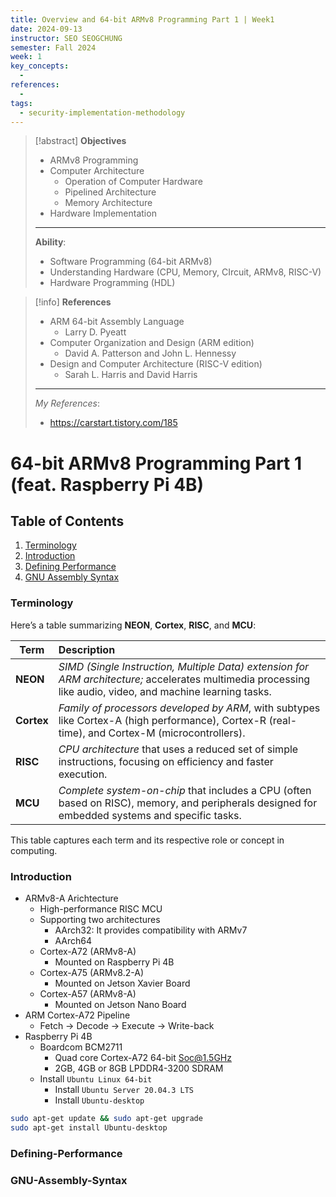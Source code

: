 ```yaml
---
title: Overview and 64-bit ARMv8 Programming Part 1 | Week1
date: 2024-09-13
instructor: SEO SEOGCHUNG
semester: Fall 2024
week: 1
key_concepts:
  - 
references:
  - 
tags: 
  - security-implementation-methodology
---
```


> [!abstract] **Objectives**
> - ARMv8 Programming
> - Computer Architecture
> 	- Operation of Computer Hardware
> 	- Pipelined Architecture
> 	- Memory Architecture
> - Hardware Implementation
> ---
> **Ability**:
> - Software Programming (64-bit ARMv8)
> - Understanding Hardware (CPU, Memory, CIrcuit, ARMv8, RISC-V)
> - Hardware Programming (HDL)

> [!info] **References**
> - ARM 64-bit Assembly Language
> 	- Larry D. Pyeatt
> - Computer Organization and Design (ARM edition)
> 	- David A. Patterson and John L. Hennessy
> - Design and Computer Architecture (RISC-V edition)
> 	- Sarah L. Harris and David Harris
> ---
> *My References*:
> - https://carstart.tistory.com/185



# 64-bit ARMv8 Programming Part 1 (feat. Raspberry Pi 4B)
## Table of Contents
1. [Terminology](#Terminology)
2. [Introduction](#Introduction)
3. [Defining Performance](#Defining-Performance)
4. [GNU Assembly Syntax](#GNU-Assembly-Syntax)

### Terminology
Here’s a table summarizing **NEON**, **Cortex**, **RISC**, and **MCU**:

| **Term**   | **Description**                                                                                                                                             |
| ---------- | :---------------------------------------------------------------------------------------------------------------------------------------------------------- |
| **NEON**   | *SIMD (Single Instruction, Multiple Data) extension for ARM architecture;* accelerates multimedia processing like audio, video, and machine learning tasks. |
| **Cortex** | *Family of processors developed by ARM*, with subtypes like Cortex-A (high performance), Cortex-R (real-time), and Cortex-M (microcontrollers).             |
| **RISC**   | *CPU architecture* that uses a reduced set of simple instructions, focusing on efficiency and faster execution.                                             |
| **MCU**    | *Complete system-on-chip* that includes a CPU (often based on RISC), memory, and peripherals designed for embedded systems and specific tasks.              |

This table captures each term and its respective role or concept in computing.
### Introduction
- ARMv8-A Arichtecture
	- High-performance RISC MCU
	- Supporting two architectures
		- AArch32: It provides compatibility with ARMv7
		- AArch64
	- Cortex-A72 (ARMv8-A)
		- Mounted on Raspberry Pi 4B
	- Cortex-A75 (ARMv8.2-A)
		- Mounted on Jetson Xavier Board
	- Cortex-A57 (ARMv8-A)
		- Mounted on Jetson Nano Board
- ARM Cortex-A72 Pipeline
	- Fetch -> Decode -> Execute -> Write-back
- Raspberry Pi 4B
	- Boardcom BCM2711
		- Quad core Cortex-A72 64-bit Soc@1.5GHz
		- 2GB, 4GB or 8GB LPDDR4-3200 SDRAM
	- Install `Ubuntu Linux 64-bit`
		- Install `Ubuntu Server 20.04.3 LTS`
		- Install `Ubuntu-desktop`

```bash
sudo apt-get update && sudo apt-get upgrade
sudo apt-get install Ubuntu-desktop
```

### Defining-Performance
### GNU-Assembly-Syntax














